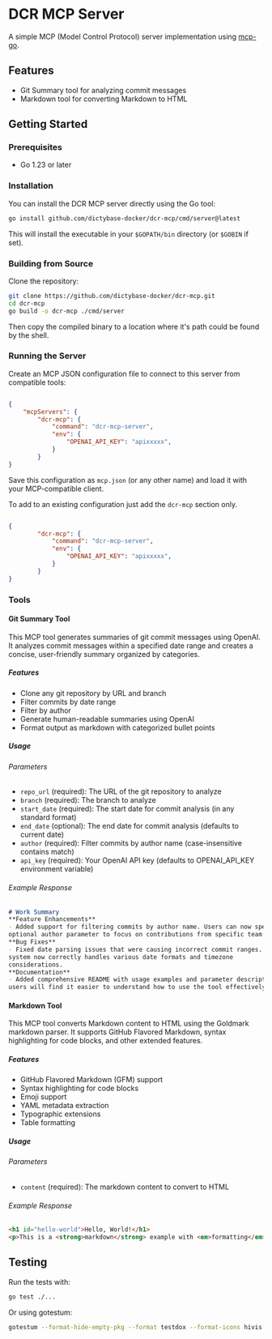 # DCR MCP Server

A simple MCP (Model Control Protocol) server implementation using [mcp-go](https://github.com/mark3labs/mcp-go).

## Features

- Git Summary tool for analyzing commit messages
- Markdown tool for converting Markdown to HTML

## Getting Started

### Prerequisites

- Go 1.23 or later

### Installation

You can install the DCR MCP server directly using the Go tool:

```bash
go install github.com/dictybase-docker/dcr-mcp/cmd/server@latest
```

This will install the executable in your `$GOPATH/bin` directory (or `$GOBIN` if set).

### Building from Source

Clone the repository:

```bash
git clone https://github.com/dictybase-docker/dcr-mcp.git
cd dcr-mcp
go build -o dcr-mcp ./cmd/server
```
Then copy the compiled binary to a location where it's path could be found by
the shell. 

### Running the Server

Create an MCP JSON configuration file to connect to this server from compatible tools:

```json

{
    "mcpServers": {
        "dcr-mcp": {
            "command": "dcr-mcp-server",
            "env": {
                "OPENAI_API_KEY": "apixxxxx",
            }
        }
}
```
Save this configuration as `mcp.json` (or any other name) and load it with your MCP-compatible client.

To add to an existing configuration just add the `dcr-mcp` section only.

```json

{
        "dcr-mcp": {
            "command": "dcr-mcp-server",
            "env": {
                "OPENAI_API_KEY": "apixxxxx",
            }
        }
}

```


### Tools

#### Git Summary Tool

This MCP tool generates summaries of git commit messages using OpenAI. It
analyzes commit messages within a specified date range and creates a concise,
user-friendly summary organized by categories.

##### Features

- Clone any git repository by URL and branch
- Filter commits by date range
- Filter by author
- Generate human-readable summaries using OpenAI
- Format output as markdown with categorized bullet points

##### Usage

###### Parameters

- `repo_url` (required): The URL of the git repository to analyze
- `branch` (required): The branch to analyze
- `start_date` (required): The start date for commit analysis (in any standard format)
- `end_date` (optional): The end date for commit analysis (defaults to current date)
- `author` (required): Filter commits by author name (case-insensitive contains match)
- `api_key` (required): Your OpenAI API key (defaults to OPENAI_API_KEY environment variable)

###### Example Response

```markdown
# Work Summary
**Feature Enhancements**
- Added support for filtering commits by author name. Users can now specify an
optional author parameter to focus on contributions from specific team members.
**Bug Fixes**
- Fixed date parsing issues that were causing incorrect commit ranges. The
system now correctly handles various date formats and timezone
considerations.
**Documentation**
- Added comprehensive README with usage examples and parameter descriptions. New
users will find it easier to understand how to use the tool effectively."
```

#### Markdown Tool

This MCP tool converts Markdown content to HTML using the Goldmark markdown
parser. It supports GitHub Flavored Markdown, syntax highlighting for code
blocks, and other extended features.

##### Features

- GitHub Flavored Markdown (GFM) support
- Syntax highlighting for code blocks
- Emoji support
- YAML metadata extraction
- Typographic extensions
- Table formatting

##### Usage

###### Parameters

- `content` (required): The markdown content to convert to HTML


###### Example Response

```html
<h1 id="hello-world">Hello, World!</h1>
<p>This is a <strong>markdown</strong> example with <em>formatting</em>.</p>
```

## Testing

Run the tests with:

```bash
go test ./...
```

Or using gotestum:

```bash
gotestum --format-hide-empty-pkg --format testdox --format-icons hivis
```
